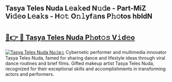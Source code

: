 ## Tasya Teles Nuda L𝚎a𝚔ed N𝚞𝚍e - Part-MiZ Vi𝚍𝚎o L𝚎a𝚔s - H𝚘𝚝 O𝚗𝚕yf𝚊ns P𝚑𝚘tos hbIdN

# <h2><a href="http://kf3kax.oniu.top/?m=Tasya+Teles+Nuda">🔗👉 🔴 Tasya Teles Nuda P𝚑ot𝚘𝚜 V𝚒d𝚎o</a></h2>

[![Tasya Teles Nuda Nu𝚍e𝚜](https://i.imgur.com/0qMVB7G.gif)](http://kf3kax.oniu.top/?m=Tasya+Teles+Nuda)
Cybernetic performer and multimedia innovator Tasya Teles Nuda, famed for sharing dance and lifestyle ideas through viral dance routines and brief films. Gifted makeup artist Tasya Teles Nuda, recognized for their exceptional skills and accomplishments in transforming actors and performers.  
